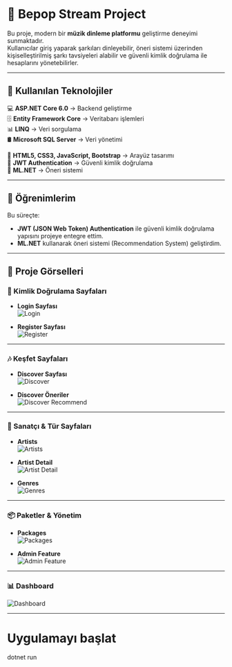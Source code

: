 # 🎵 Bepop Stream Project  

Bu proje, modern bir **müzik dinleme platformu** geliştirme deneyimi sunmaktadır.  
Kullanıcılar giriş yaparak şarkıları dinleyebilir, öneri sistemi üzerinden kişiselleştirilmiş şarkı tavsiyeleri alabilir ve güvenli kimlik doğrulama ile hesaplarını yönetebilirler.  

---

## 🚀 Kullanılan Teknolojiler  

💻 **ASP.NET Core 6.0** → Backend geliştirme  
🗄 **Entity Framework Core** → Veritabanı işlemleri  
📊 **LINQ** → Veri sorgulama  
🛢 **Microsoft SQL Server** → Veri yönetimi  

🎨 **HTML5, CSS3, JavaScript, Bootstrap** → Arayüz tasarımı  
🔐 **JWT Authentication** → Güvenli kimlik doğrulama  
🤖 **ML.NET** → Öneri sistemi  

---

## 📌 Öğrenimlerim  
Bu süreçte:  
- **JWT (JSON Web Token) Authentication** ile güvenli kimlik doğrulama yapısını projeye entegre ettim.  
- **ML.NET** kullanarak öneri sistemi (Recommendation System) geliştirdim.  

---

## 📸 Proje Görselleri  

### 🔑 Kimlik Doğrulama Sayfaları
- **Login Sayfası**  
  ![Login](Images/Login.png)  

- **Register Sayfası**  
  ![Register](Images/Register.png)  

---

### 🎶 Keşfet Sayfaları
- **Discover Sayfası**  
  ![Discover](Images/Discover.png)  

- **Discover Öneriler**  
  ![Discover Recommend](Images/Discover_Recommend.png)  

---

### 🎼 Sanatçı & Tür Sayfaları
- **Artists**  
  ![Artists](Images/Artists.png)  

- **Artist Detail**  
  ![Artist Detail](Images/Artist_Detail.png)  

- **Genres**  
  ![Genres](Images/Genres.png)  

---

### 📦 Paketler & Yönetim
- **Packages**  
  ![Packages](Images/Packages.png)  

- **Admin Feature**  
  ![Admin Feature](Images/Admin_Feature.png)  

---

### 📊 Dashboard
![Dashboard](Images/Dashboard.png)  

---



# Uygulamayı başlat
dotnet run
